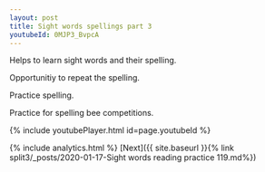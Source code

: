 ```yaml
---
layout: post
title: Sight words spellings part 3
youtubeId: 0MJP3_BvpcA
---
```

 
 
Helps to learn sight words and their spelling.

Opportunitiy to repeat the spelling. 

Practice spelling. 
 
Practice for spelling bee competitions. 
 
{% include youtubePlayer.html id=page.youtubeId %}
 
 
{% include analytics.html %} 
[Next]({{ site.baseurl }}{% link  split3/_posts/2020-01-17-Sight words reading practice 119.md%})
 
